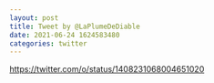 ```yaml
--- 
layout: post 
title: Tweet by @LaPlumeDeDiable 
date: 2021-06-24 1624583480 
categories: twitter 
--- 
```

https://twitter.com/o/status/1408231068004651020